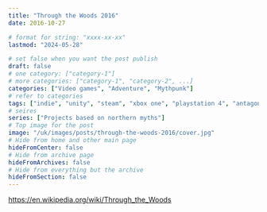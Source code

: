 ```yaml
---
title: "Through the Woods 2016"
date: 2016-10-27

# format for string: "xxxx-xx-xx"
lastmod: "2024-05-28"

# set false when you want the post publish
draft: false
# one category: ["category-1"]
# more categories: ["category-1", "category-2", ...]
categories: ["Video games", "Adventure", "Mythpunk"]
# refer to categories
tags: ["indie", "unity", "steam", "xbox one", "playstation 4", "antagonist", "narrative", "mythology", "northern religion", "faith"]
# seires
series: ["Projects based on northern myths"]
# Top image for the post
image: "/uk/images/posts/through-the-woods-2016/cover.jpg"
# Hide from home and other main page
hideFromCenter: false
# Hide from archive page
hideFromArchives: false
# Hide from everything but the archive
hideFromSection: false
---
```

https://en.wikipedia.org/wiki/Through_the_Woods
<!--more-->